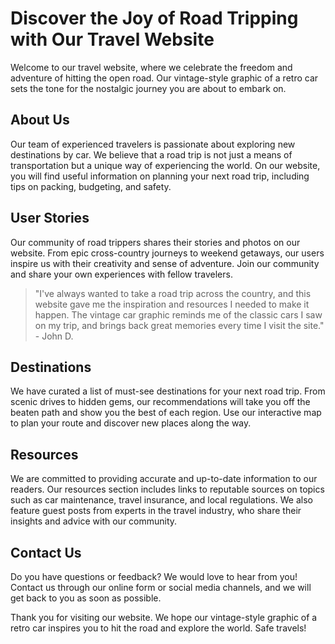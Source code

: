<!--font:Open Sans-->

# Discover the Joy of Road Tripping with Our Travel Website

Welcome to our travel website, where we celebrate the freedom and adventure of hitting the open road. Our vintage-style graphic of a retro car sets the tone for the nostalgic journey you are about to embark on.

## About Us

Our team of experienced travelers is passionate about exploring new destinations by car. We believe that a road trip is not just a means of transportation but a unique way of experiencing the world. On our website, you will find useful information on planning your next road trip, including tips on packing, budgeting, and safety.

## User Stories

Our community of road trippers shares their stories and photos on our website. From epic cross-country journeys to weekend getaways, our users inspire us with their creativity and sense of adventure. Join our community and share your own experiences with fellow travelers.

> "I've always wanted to take a road trip across the country, and this website gave me the inspiration and resources I needed to make it happen. The vintage car graphic reminds me of the classic cars I saw on my trip, and brings back great memories every time I visit the site." - John D.

## Destinations

We have curated a list of must-see destinations for your next road trip. From scenic drives to hidden gems, our recommendations will take you off the beaten path and show you the best of each region. Use our interactive map to plan your route and discover new places along the way.

## Resources

We are committed to providing accurate and up-to-date information to our readers. Our resources section includes links to reputable sources on topics such as car maintenance, travel insurance, and local regulations. We also feature guest posts from experts in the travel industry, who share their insights and advice with our community.

## Contact Us

Do you have questions or feedback? We would love to hear from you! Contact us through our online form or social media channels, and we will get back to you as soon as possible.

Thank you for visiting our website. We hope our vintage-style graphic of a retro car inspires you to hit the road and explore the world. Safe travels!

<!--

Write me content for website with wallpaper which alt text is:

"A vintage-style graphic of a retro car for a car or travel website"

The name/title of the page should not be 1:1 copy of the alt text but rather a real content of the website which is using this wallpaper.

- Use markdown format 
- Start with heading
- Heading should be short and concise
- The content should look like a real website 
- The website should not be about the wallpaper, wallpaper is just a related background
- Heading should be contain work "wallpaper" or "background"
- Include real sections like references, contact, user stories, etc. use things relevant to the page purpose.
- Feel free to use structure like headings, bullets, numbering, blockquotes, paragraphs, horizontal lines, etc.
- You can use formatting like bold or _italic_
- You can include UTF-8 emojis
- Links should be only #hash anchors (and you can refer to the document itself)
- Do not include images


---


# Vintage Car Wallpaper for Your Next Road Trip Adventure

Welcome to our travel website, where we offer tips and inspiration for your next adventure on the road. Our vintage car wallpaper sets the tone for the nostalgic journey you are about to embark on.

## About Us

Our team of experienced travelers is passionate about exploring new destinations by car. We believe that a road trip is not just a means of transportation but a unique way of experiencing the world. On our website, you will find useful information on planning your next road trip, including tips on packing, budgeting, and safety.

## User Stories

Our community of road trippers shares their stories and photos on our website. From epic cross-country journeys to weekend getaways, our users inspire us with their creativity and sense of adventure. Join our community and share your own experiences with fellow travelers.

> "I've always wanted to take a road trip across the country, and this website gave me the inspiration and resources I needed to make it happen. The vintage car wallpaper reminds me of the classic cars I saw on my trip, and brings back great memories every time I visit the site." - John D.

## Destinations

We have curated a list of must-see destinations for your next road trip. From scenic drives to hidden gems, our recommendations will take you off the beaten path and show you the best of each region. Use our interactive map to plan your route and discover new places along the way.

## References

We are committed to providing accurate and up-to-date information to our readers. Our references section includes links to reputable sources on topics such as car maintenance, travel insurance, and local regulations. We also feature guest posts from experts in the travel industry, who share their insights and advice with our community.

## Contact Us

Do you have questions or feedback? We would love to hear from you! Contact us through our online form or social media channels, and we will get back to you as soon as possible.

Thank you for visiting our website. We hope our vintage car wallpaper inspires you to hit the road and explore the world. Safe travels!


---


Heading should not include word "wallpaper". The website should not be about the wallpaper itself, wallpaper is just a related background, rewrite whole content.


---


# Discover the Joy of Road Tripping with Our Travel Website

Welcome to our travel website, where we celebrate the freedom and adventure of hitting the open road. Our vintage-style graphic of a retro car sets the tone for the nostalgic journey you are about to embark on.

## About Us

Our team of experienced travelers is passionate about exploring new destinations by car. We believe that a road trip is not just a means of transportation but a unique way of experiencing the world. On our website, you will find useful information on planning your next road trip, including tips on packing, budgeting, and safety.

## User Stories

Our community of road trippers shares their stories and photos on our website. From epic cross-country journeys to weekend getaways, our users inspire us with their creativity and sense of adventure. Join our community and share your own experiences with fellow travelers.

> "I've always wanted to take a road trip across the country, and this website gave me the inspiration and resources I needed to make it happen. The vintage car graphic reminds me of the classic cars I saw on my trip, and brings back great memories every time I visit the site." - John D.

## Destinations

We have curated a list of must-see destinations for your next road trip. From scenic drives to hidden gems, our recommendations will take you off the beaten path and show you the best of each region. Use our interactive map to plan your route and discover new places along the way.

## Resources

We are committed to providing accurate and up-to-date information to our readers. Our resources section includes links to reputable sources on topics such as car maintenance, travel insurance, and local regulations. We also feature guest posts from experts in the travel industry, who share their insights and advice with our community.

## Contact Us

Do you have questions or feedback? We would love to hear from you! Contact us through our online form or social media channels, and we will get back to you as soon as possible.

Thank you for visiting our website. We hope our vintage-style graphic of a retro car inspires you to hit the road and explore the world. Safe travels!


---


Write me a Google font which is best fitting for the website.

Pick from the list:
- Raleway
- Open Sans
- IBM Plex Sans
- Cinzel Decorative
- Alegreya
- Inter
- Barlow Condensed
- Orbitron
- Cormorant Garamond
- Poppins
- Cinzel
- Creepster
- Montserrat
- Dancing Script
- Roboto
- Great Vibes
- Exo 2
- Lobster
- Playfair Display
- Cabin
- Lato
- Futura


Write just the font name nothing else.


---


Open Sans

-->
